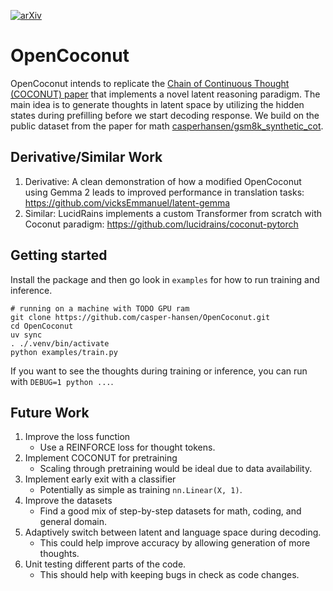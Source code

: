 [![arXiv](https://img.shields.io/badge/arXiv-2412.06769-b31b1b.svg?style=plastic)](https://arxiv.org/abs/2412.06769)

# OpenCoconut

OpenCoconut intends to replicate the [Chain of Continuous Thought (COCONUT) paper](https://arxiv.org/abs/2412.06769) that implements a novel latent reasoning paradigm. The main idea is to generate thoughts in latent space by utilizing the hidden states during prefilling before we start decoding response. We build on the public dataset from the paper for math [casperhansen/gsm8k_synthetic_cot](https://huggingface.co/datasets/casperhansen/gsm8k_synthetic_cot).

## Derivative/Similar Work

1. Derivative: A clean demonstration of how a modified OpenCoconut using Gemma 2 leads to improved performance in translation tasks: https://github.com/vicksEmmanuel/latent-gemma
3. Similar: LucidRains implements a custom Transformer from scratch with Coconut paradigm: https://github.com/lucidrains/coconut-pytorch

## Getting started

Install the package and then go look in `examples` for how to run training and inference.

```
# running on a machine with TODO GPU ram
git clone https://github.com/casper-hansen/OpenCoconut.git
cd OpenCoconut
uv sync
. ./.venv/bin/activate
python examples/train.py
```

If you want to see the thoughts during training or inference, you can run with `DEBUG=1 python ...`.

## Future Work

1. Improve the loss function
    - Use a REINFORCE loss for thought tokens.
2. Implement COCONUT for pretraining
    - Scaling through pretraining would be ideal due to data availability.
3. Implement early exit with a classifier
    - Potentially as simple as training `nn.Linear(X, 1)`.
4. Improve the datasets
    - Find a good mix of step-by-step datasets for math, coding, and general domain.
5. Adaptively switch between latent and language space during decoding.
    - This could help improve accuracy by allowing generation of more thoughts.
6. Unit testing different parts of the code.
    - This should help with keeping bugs in check as code changes.
